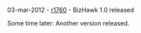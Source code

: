 03-mar-2012 - [r1760](https://code.google.com/p/bizhawk/source/detail?r=1760) - BizHawk 1.0 released

Some time later:
Another version released.